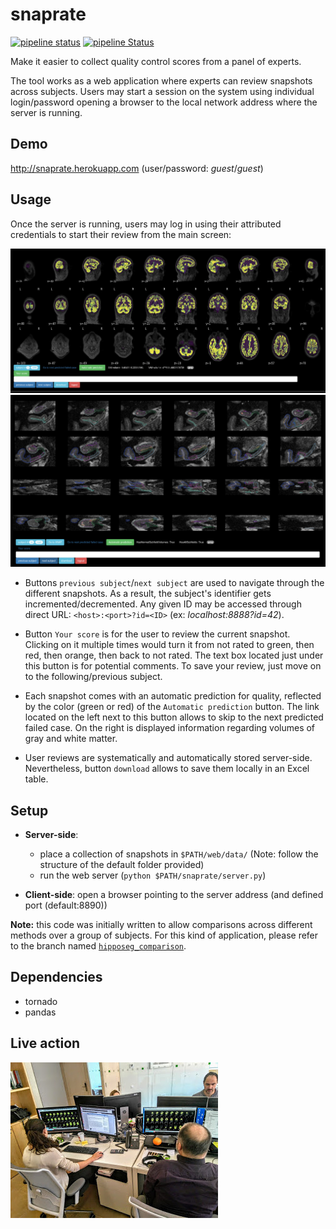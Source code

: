 # snaprate

[![pipeline status](https://img.shields.io/travis/xgrg/snaprate.svg)](https://travis-ci.org/xgrg/snaprate)
[![pipeline Status](https://coveralls.io/repos/github/xgrg/snaprate/badge.svg?branch=master)](https://coveralls.io/github/xgrg/snaprate?branch=master)

Make it easier to collect quality control scores from a panel of experts.

The tool works as a web application where experts can review snapshots across subjects.
Users may start a session on the system using individual login/password opening a
browser to the local network address where the server is running.


## Demo

http://snaprate.herokuapp.com (user/password: *guest*/*guest*)

## Usage

Once the server is running, users may log in using their
attributed credentials to start their review from the main screen:

![screenshot2.png](screenshot2.png)
![screenshot3.png](screenshot3.png)

- Buttons `previous subject`/`next subject` are used to navigate through the
different snapshots. As a result, the subject's identifier gets
 incremented/decremented. Any given ID may be accessed through direct URL:
 `<host>:<port>?id=<ID>` (ex: *localhost:8888?id=42*).

- Button `Your score` is for the user to review the current snapshot. Clicking on
it multiple times would turn it from not rated to green, then red, then orange,
then back to not rated. The text box located just under this button is for
potential comments. To save your review, just move on to the following/previous
subject.

- Each snapshot comes with an automatic prediction for quality, reflected by the
color (green or red) of the `Automatic prediction` button. The link located on
the left next to this button allows to skip to the next predicted failed case.
On the right is displayed information regarding volumes of gray and white
matter.

- User reviews are systematically and automatically stored server-side.
Nevertheless, button `download` allows to save them locally in an Excel table.


## Setup

- **Server-side**:
  - place a collection of snapshots in `$PATH/web/data/` (Note: follow the
    structure of the default folder provided)
  - run the web server (`python $PATH/snaprate/server.py`)

- **Client-side**: open a browser pointing to the server address (and defined
  port (default:8890))

**Note:** this code was initially written to allow comparisons across different
methods over a group of subjects. For this kind of application, please refer to the
branch named [`hipposeg_comparison`](https://github.com/xgrg/snaprate/tree/hipposeg_comparison).

## Dependencies

- tornado
- pandas

## Live action

![liveaction](liveaction.jpg)
